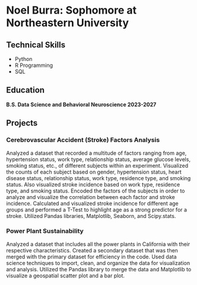 # Noel Burra: Sophomore at Northeastern University

## Technical Skills
- Python
- R Programming
- SQL

## Education
**B.S. Data Science and Behavioral Neuroscience 2023-2027**

## Projects

### Cerebrovascular Accident (Stroke) Factors Analysis
Analyzed a dataset that recorded a multitude of factors ranging from age, hypertension status, work type, relationship status, average glucose levels, smoking status, etc., of different subjects within an experiment. Visualized the counts of each subject based on gender, hypertension status, heart disease status, relationship status, work type, residence type, and smoking status. Also visualized stroke incidence based on work type, residence type, and smoking status. Encoded the factors of the subjects in order to analyze and visualize the correlation between each factor and stroke incidence. Calculated and visualized stroke incidence for different age groups and performed a T-Test to highlight age as a strong predictor for a stroke. Utilized Pandas libraries, Matplotlib, Seaborn, and Scipy.stats.

### Power Plant Sustainability
Analyzed a dataset that includes all the power plants in California with their respective characteristics. Created a secondary dataset that was then merged with the primary dataset for efficiency in the code. Used data science techniques to import, clean, and organize the data for visualization and analysis. Utilized the Pandas library to merge the data and Matplotlib to visualize a geospatial scatter plot and a bar plot.

